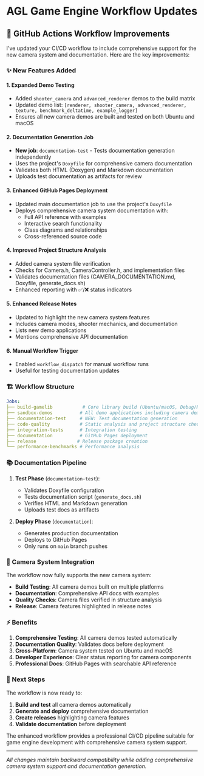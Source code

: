 # AGL Game Engine Workflow Updates

## 🚀 GitHub Actions Workflow Improvements

I've updated your CI/CD workflow to include comprehensive support for the new camera system and documentation. Here are the key improvements:

### ✨ New Features Added

#### 1. **Expanded Demo Testing**
- Added `shooter_camera` and `advanced_renderer` demos to the build matrix
- Updated demo list: `[renderer, shooter_camera, advanced_renderer, texture, benchmark_deltatime, example_logger]`
- Ensures all new camera demos are built and tested on both Ubuntu and macOS

#### 2. **Documentation Generation Job**
- **New job**: `documentation-test` - Tests documentation generation independently
- Uses the project's `Doxyfile` for comprehensive camera documentation
- Validates both HTML (Doxygen) and Markdown documentation
- Uploads test documentation as artifacts for review

#### 3. **Enhanced GitHub Pages Deployment**
- Updated main documentation job to use the project's `Doxyfile`
- Deploys comprehensive camera system documentation with:
  - Full API reference with examples
  - Interactive search functionality
  - Class diagrams and relationships
  - Cross-referenced source code

#### 4. **Improved Project Structure Analysis**
- Added camera system file verification
- Checks for Camera.h, CameraController.h, and implementation files
- Validates documentation files (CAMERA_DOCUMENTATION.md, Doxyfile, generate_docs.sh)
- Enhanced reporting with ✅/❌ status indicators

#### 5. **Enhanced Release Notes**
- Updated to highlight the new camera system features
- Includes camera modes, shooter mechanics, and documentation
- Lists new demo applications
- Mentions comprehensive API documentation

#### 6. **Manual Workflow Trigger**
- Enabled `workflow_dispatch` for manual workflow runs
- Useful for testing documentation updates

### 🏗️ Workflow Structure

```yaml
Jobs:
├── build-gamelib           # Core library build (Ubuntu/macOS, Debug/Release)
├── sandbox-demos          # All demo applications including camera demos
├── documentation-test     # NEW: Test documentation generation
├── code-quality           # Static analysis and project structure checks
├── integration-tests      # Integration testing
├── documentation          # GitHub Pages deployment
├── release               # Release package creation
└── performance-benchmarks # Performance analysis
```

### 📚 Documentation Pipeline

1. **Test Phase** (`documentation-test`):
   - Validates Doxyfile configuration
   - Tests documentation script (`generate_docs.sh`)
   - Verifies HTML and Markdown generation
   - Uploads test docs as artifacts

2. **Deploy Phase** (`documentation`):
   - Generates production documentation
   - Deploys to GitHub Pages
   - Only runs on `main` branch pushes

### 🎯 Camera System Integration

The workflow now fully supports the new camera system:

- **Build Testing**: All camera demos built on multiple platforms
- **Documentation**: Comprehensive API docs with examples
- **Quality Checks**: Camera files verified in structure analysis
- **Release**: Camera features highlighted in release notes

### ⚡ Benefits

1. **Comprehensive Testing**: All camera demos tested automatically
2. **Documentation Quality**: Validates docs before deployment  
3. **Cross-Platform**: Camera system tested on Ubuntu and macOS
4. **Developer Experience**: Clear status reporting for camera components
5. **Professional Docs**: GitHub Pages with searchable API reference

### 🔄 Next Steps

The workflow is now ready to:

1. **Build and test** all camera demos automatically
2. **Generate and deploy** comprehensive documentation
3. **Create releases** highlighting camera features
4. **Validate documentation** before deployment

The enhanced workflow provides a professional CI/CD pipeline suitable for game engine development with comprehensive camera system support.

---

*All changes maintain backward compatibility while adding comprehensive camera system support and documentation generation.*
